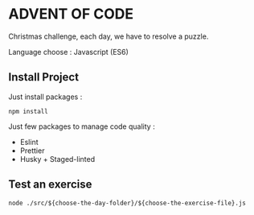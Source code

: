 # ADVENT OF CODE

Christmas challenge, each day, we have to resolve a puzzle.

Language choose : Javascript (ES6)

## Install Project

Just install packages : 
```
npm install
```

Just few packages to manage code quality :
- Eslint
- Prettier
- Husky + Staged-linted


## Test an exercise

```
node ./src/${choose-the-day-folder}/${choose-the-exercise-file}.js
```
